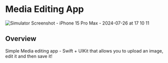 # Media Editing App

![Simulator Screenshot - iPhone 15 Pro Max - 2024-07-26 at 17 10 11](https://github.com/user-attachments/assets/05446a89-dcd0-4eba-8808-dbc16eaba8fe)

## Overview

Simple Media editing app - Swift + UIKit that allows you to upload an image, edit it and then save it!
